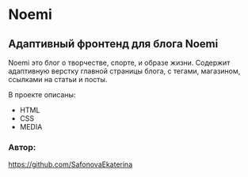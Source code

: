 # Noemi
##  Адаптивный фронтенд для блога Noemi

Noemi это блог о творчестве, спорте, и образе жизни.
Содержит адаптивную верстку главной страницы блога, с тегами, магазином, ссылками на статьи и посты.

В проекте описаны:
- HTML
- CSS
- MEDIA

###  Автор:
https://github.com/SafonovaEkaterina
